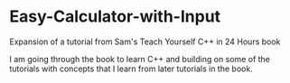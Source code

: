 # Easy-Calculator-with-Input
Expansion of a tutorial from Sam's Teach Yourself C++ in 24 Hours book

I am going through the book to learn C++ and building on some of the tutorials with concepts that I learn from later tutorials in the book. 
